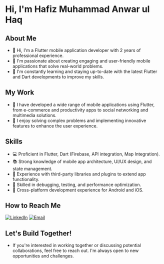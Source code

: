 # Hi, I'm Hafiz Muhammad Anwar ul Haq


## About Me
- 👋 Hi, I'm a Flutter mobile application developer with 2 years of professional experience.
- 👀 I'm passionate about creating engaging and user-friendly mobile applications that solve real-world problems.
- 🌱 I'm constantly learning and staying up-to-date with the latest Flutter and Dart developments to improve my skills.

## My Work
- 📱 I have developed a wide range of mobile applications using Flutter, from e-commerce and productivity apps to social networking and multimedia solutions.
- 🔧 I enjoy solving complex problems and implementing innovative features to enhance the user experience.

## Skills
- 💻 Proficient in Flutter, Dart (Firebase, API integration, Map Integration).
- 📚 Strong knowledge of mobile app architecture, UI/UX design, and state management.
- 🧰 Experience with third-party libraries and plugins to extend app functionality.
- 🔨 Skilled in debugging, testing, and performance optimization.
- 📱 Cross-platform development experience for Android and iOS.

## How to Reach Me
[![LinkedIn](https://img.shields.io/badge/LinkedIn-Connect-0077B5)](https://www.linkedin.com/in/anwar-u)
[![Email](https://img.shields.io/badge/Email-Contact-D14836)](mailto:anwaar.siddiqi@blocship.io)

## Let's Build Together!
- If you're interested in working together or discussing potential collaborations, feel free to reach out. I'm always open to new opportunities and challenges.
